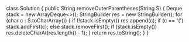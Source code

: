 class Solution {
public String removeOuterParentheses(String S) {
Deque<Character> stack = new ArrayDeque<>();
StringBuilder res = new StringBuilder();
for (char c : S.toCharArray()) {
if (!stack.isEmpty()) res.append(c);
if (c == '(') stack.addFirst(c);
else stack.removeFirst();
if (stack.isEmpty()) res.deleteCharAt(res.length() - 1);
}
return res.toString();
}
}
